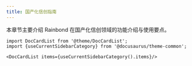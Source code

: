 ```yaml
---
title: 国产化信创指南
---
```


本章节主要介绍 Rainbond 在国产化信创领域的功能介绍与使用要点。

```mdx-code-block
import DocCardList from '@theme/DocCardList';
import {useCurrentSidebarCategory} from '@docusaurus/theme-common';

<DocCardList items={useCurrentSidebarCategory().items}/>
```
